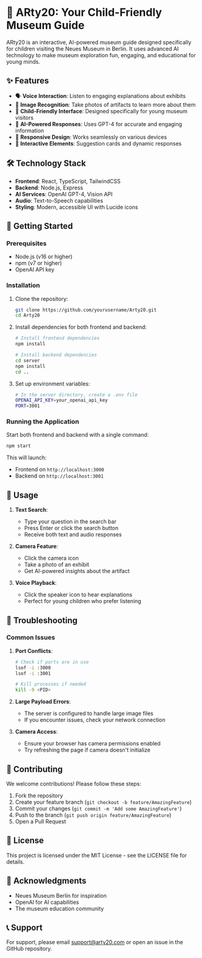 # 🎨 ARty20: Your Child-Friendly Museum Guide

ARty20 is an interactive, AI-powered museum guide designed specifically for children visiting the Neues Museum in Berlin. It uses advanced AI technology to make museum exploration fun, engaging, and educational for young minds.

## ✨ Features

- 🗣️ **Voice Interaction**: Listen to engaging explanations about exhibits
- 📸 **Image Recognition**: Take photos of artifacts to learn more about them
- 👶 **Child-Friendly Interface**: Designed specifically for young museum visitors
- 🤖 **AI-Powered Responses**: Uses GPT-4 for accurate and engaging information
- 📱 **Responsive Design**: Works seamlessly on various devices
- 🎯 **Interactive Elements**: Suggestion cards and dynamic responses

## 🛠️ Technology Stack

- **Frontend**: React, TypeScript, TailwindCSS
- **Backend**: Node.js, Express
- **AI Services**: OpenAI GPT-4, Vision API
- **Audio**: Text-to-Speech capabilities
- **Styling**: Modern, accessible UI with Lucide icons

## 🚀 Getting Started

### Prerequisites

- Node.js (v16 or higher)
- npm (v7 or higher)
- OpenAI API key

### Installation

1. Clone the repository:
   ```bash
   git clone https://github.com/yourusername/Arty20.git
   cd Arty20
   ```

2. Install dependencies for both frontend and backend:
   ```bash
   # Install frontend dependencies
   npm install
   
   # Install backend dependencies
   cd server
   npm install
   cd ..
   ```

3. Set up environment variables:
   ```bash
   # In the server directory, create a .env file
   OPENAI_API_KEY=your_openai_api_key
   PORT=3001
   ```

### Running the Application

Start both frontend and backend with a single command:
```bash
npm start
```

This will launch:
- Frontend on `http://localhost:3000`
- Backend on `http://localhost:3001`

## 🎯 Usage

1. **Text Search**:
   - Type your question in the search bar
   - Press Enter or click the search button
   - Receive both text and audio responses

2. **Camera Feature**:
   - Click the camera icon
   - Take a photo of an exhibit
   - Get AI-powered insights about the artifact

3. **Voice Playback**:
   - Click the speaker icon to hear explanations
   - Perfect for young children who prefer listening

## 🛟 Troubleshooting

### Common Issues

1. **Port Conflicts**:
   ```bash
   # Check if ports are in use
   lsof -i :3000
   lsof -i :3001
   
   # Kill processes if needed
   kill -9 <PID>
   ```

2. **Large Payload Errors**:
   - The server is configured to handle large image files
   - If you encounter issues, check your network connection

3. **Camera Access**:
   - Ensure your browser has camera permissions enabled
   - Try refreshing the page if camera doesn't initialize

## 🤝 Contributing

We welcome contributions! Please follow these steps:

1. Fork the repository
2. Create your feature branch (`git checkout -b feature/AmazingFeature`)
3. Commit your changes (`git commit -m 'Add some AmazingFeature'`)
4. Push to the branch (`git push origin feature/AmazingFeature`)
5. Open a Pull Request

## 📄 License

This project is licensed under the MIT License - see the LICENSE file for details.

## 👏 Acknowledgments

- Neues Museum Berlin for inspiration
- OpenAI for AI capabilities
- The museum education community

## 📞 Support

For support, please email [support@arty20.com](mailto:support@arty20.com) or open an issue in the GitHub repository.